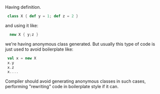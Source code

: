Having definition.
```scala
 class X { def y = 1; def z = 2 }
```

and using it like:
```scala
  new X { y;z }
```

we're having anonymous class generated. But usually this type of code is just used to avoid boilerplate like:
```scala
 val x = new X
 x.y
 x.z
 x....
```

Compiler should avoid generating anonymous classes in such cases, performing "rewriting" code in boilerplate style if it can. 
